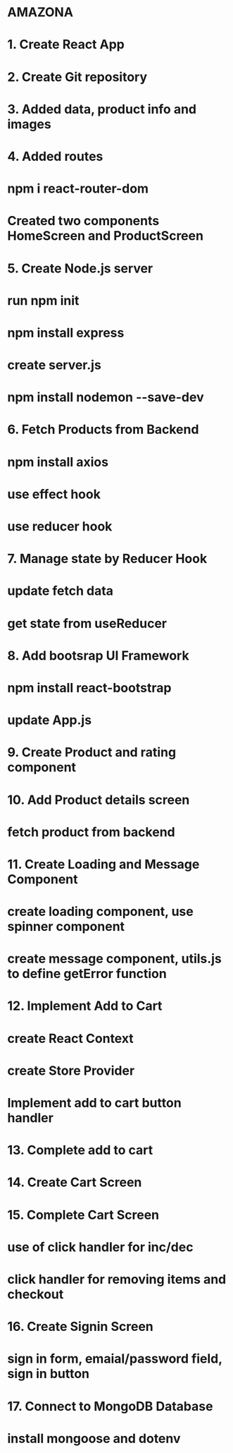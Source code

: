 # AMAZONA

# 1. Create React App
# 2. Create Git repository
# 3. Added data, product info and images
# 4. Added routes
#   npm i react-router-dom
#   Created two components HomeScreen and ProductScreen
# 5. Create Node.js server
#   run npm init
#   npm install express
#   create server.js
#   npm install nodemon --save-dev
# 6. Fetch Products from Backend
#   npm install axios
#   use effect hook
#   use reducer hook
# 7. Manage state by Reducer Hook
#   update fetch data
#   get state from useReducer
# 8. Add bootsrap UI Framework
#   npm install react-bootstrap
#   update App.js
# 9. Create Product and rating component
# 10. Add Product details screen
#   fetch product from backend
# 11. Create Loading and Message Component
#   create loading component, use spinner component
#   create message component, utils.js to define getError function
# 12. Implement Add to Cart
#   create React Context
#   create Store Provider
#   Implement add to cart button handler
# 13. Complete add to cart
# 14. Create Cart Screen
# 15. Complete Cart Screen
#    use of click handler for inc/dec
#   click handler for removing items and checkout
# 16. Create Signin Screen
#   sign in form, emaial/password field, sign in button
# 17. Connect to MongoDB Database
#   install mongoose and dotenv





